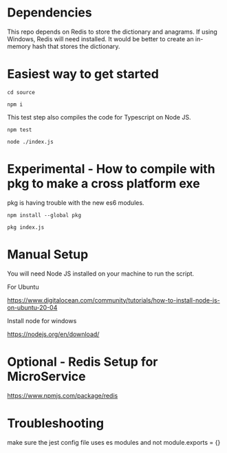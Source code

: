 # Dependencies

This repo depends on Redis to store the dictionary and anagrams. If using Windows, Redis will need installed. It would be better to create an in-memory hash that stores the dictionary.

# Easiest way to get started 

```cd source```

```npm i```

This test step also compiles the code for Typescript on Node JS.

```npm test```

```node ./index.js```

# Experimental - How to compile with pkg to make a cross platform exe

pkg is having trouble with the new es6 modules.

```npm install --global pkg```

```pkg index.js```

# Manual Setup

You will need Node JS installed on your machine to run the script.

For Ubuntu

https://www.digitalocean.com/community/tutorials/how-to-install-node-js-on-ubuntu-20-04

Install node for windows

https://nodejs.org/en/download/

# Optional - Redis Setup for MicroService

https://www.npmjs.com/package/redis

# Troubleshooting

make sure the jest config file uses es modules and not module.exports = {}
